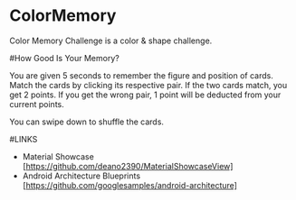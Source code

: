 # ColorMemory
Color Memory Challenge is a color & shape challenge.

#How Good Is Your Memory?

You are given 5 seconds to remember the figure and position of cards.
Match the cards by clicking its respective pair.
If the two cards match, you get 2 points.
If you get the wrong pair, 1 point will be deducted from your current points.

You can swipe down to shuffle the cards.

#LINKS
 - Material Showcase  [https://github.com/deano2390/MaterialShowcaseView] 
 - Android Architecture Blueprints [https://github.com/googlesamples/android-architecture]

